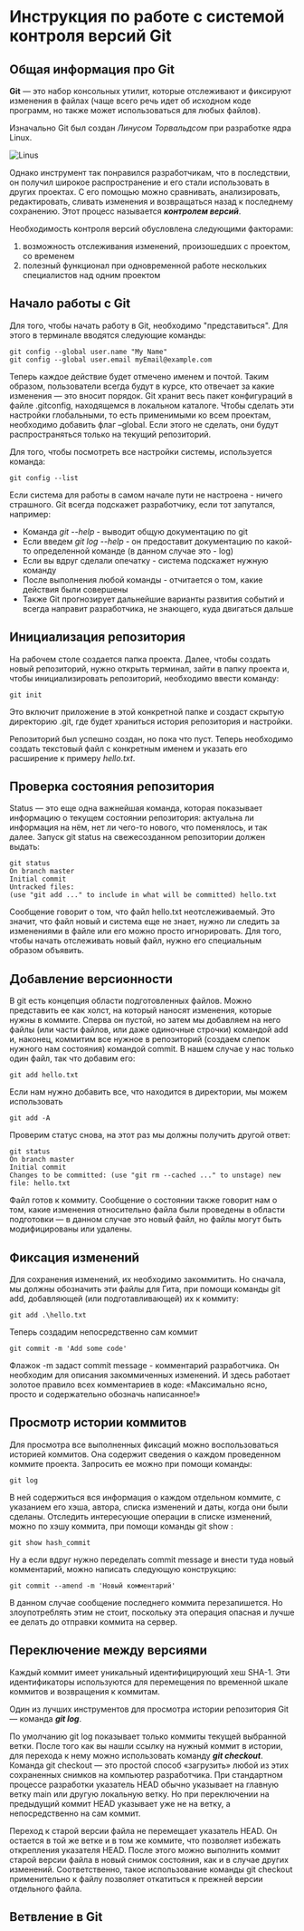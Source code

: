 # **Инструкция по работе с системой контроля версий Git**

## __Общая информация про Git__

__Git__ — это набор консольных утилит, которые отслеживают и фиксируют изменения в файлах (чаще всего речь идет об исходном коде программ, но также может использоваться для любых файлов). 

Изначально Git был создан *Линусом Торвальдсом* при разработке ядра Linux. 

![Linus](Linus.png)

Однако инструмент так понравился разработчикам, что в последствии, он получил широкое распространение и его стали использовать в других проектах. С его помощью можно сравнивать, анализировать, редактировать, сливать изменения и возвращаться назад к последнему сохранению. Этот процесс называется __*контролем версий*__.

Необходимость контроля версий обусловлена следующими факторами:

1. возможность отслеживания изменений, произошедших с проектом, со временем
2. полезный функционал при одновременной работе нескольких специалистов над одним проектом

## __Начало работы с Git__

Для того, чтобы начать работу в Git, необходимо "представиться". Для этого в терминале вводятся следующие команды:
    
    git config --global user.name "My Name"
    git config --global user.email myEmail@example.com

Теперь каждое действие будет отмечено именем и почтой. Таким образом, пользователи всегда будут в курсе, кто отвечает за какие изменения — это вносит порядок.
Git хранит весь пакет конфигураций в файле .gitconfig, находящемся в локальном каталоге. Чтобы сделать эти настройки глобальными, то есть применимыми ко всем проектам, необходимо добавить флаг –global. Если этого не сделать, они будут распространяться только на текущий репозиторий.

Для того, чтобы посмотреть все настройки системы, используется команда:

    git config --list

Если система для работы в самом начале пути не настроена - ничего страшного. Git всегда подскажет разработчику, если тот запутался, например:

* Команда *git --help* - выводит общую документацию по git
* Если введем *git log --help* - он предоставит документацию по какой-то определенной команде (в данном случае это - log)
* Если вы вдруг сделали опечатку - система подскажет нужную команду
* После выполнения любой команды - отчитается о том, какие действия были совершены
* Также Git прогнозирует дальнейшие варианты развития событий и всегда направит разработчика, не знающего, куда двигаться дальше

## __Инициализация репозитория__

На рабочем столе создается папка проекта. Далее, чтобы создать новый репозиторий, нужно открыть терминал, зайти в папку проекта и, чтобы инициализировать репозиторий, необходимо ввести команду:

    git init

Это включит приложение в этой конкретной папке и создаст скрытую директорию .git, где будет храниться история репозитория и настройки. 

Репозиторий был успешно создан, но пока что пуст. Теперь необходимо создать текстовый файл с конкретным именем и указать его расширение к примеру *hello.txt*.

## __Проверка состояния репозитория__

Status — это еще одна важнейшая команда, которая показывает информацию о текущем состоянии репозитория: актуальна ли информация на нём, нет ли чего-то нового, что поменялось, и так далее. Запуск git status на свежесозданном репозитории должен выдать:

    git status
    On branch master
    Initial commit
    Untracked files:
    (use "git add ..." to include in what will be committed) hello.txt

Сообщение говорит о том, что файл hello.txt неотслеживаемый. Это значит, что файл новый и система еще не знает, нужно ли следить за изменениями в файле или его можно просто игнорировать. Для того, чтобы начать отслеживать новый файл, нужно его специальным образом объявить.

## __Добавление версионности__

В git есть концепция области подготовленных файлов. Можно представить ее как холст, на который наносят изменения, которые нужны в коммите. Сперва он пустой, но затем мы добавляем на него файлы (или части файлов, или даже одиночные строчки) командой add и, наконец, коммитим все нужное в репозиторий (создаем слепок нужного нам состояния) командой commit.
В нашем случае у нас только один файл, так что добавим его:

    git add hello.txt

Если нам нужно добавить все, что находится в директории, мы можем использовать

    git add -A

Проверим статус снова, на этот раз мы должны получить другой ответ:

    git status
    On branch master
    Initial commit
    Changes to be committed: (use "git rm --cached ..." to unstage) new file: hello.txt

Файл готов к коммиту. Сообщение о состоянии также говорит нам о том, какие изменения относительно файла были проведены в области подготовки — в данном случае это новый файл, но файлы могут быть модифицированы или удалены.

## __Фиксация изменений__

Для сохранения изменений, их необходимо закоммитить. Но сначала, мы должны обозначить эти файлы для Гита, при помощи команды git add, добавляющей (или подготавливающей) их к коммиту:

    git add .\hello.txt

Теперь создадим непосредственно сам коммит

    git commit -m 'Add some code'

Флажок -m задаст commit message - комментарий разработчика. Он необходим для описания закоммиченных изменений. И здесь работает золотое правило всех комментариев в коде: «Максимально ясно, просто и содержательно обозначь написанное!»

## __Просмотр истории коммитов__

Для просмотра все выполненных фиксаций можно воспользоваться историей коммитов. Она содержит сведения о каждом проведенном коммите проекта. Запросить ее можно при помощи команды:

    git log

В ней содержиться вся информация о каждом отдельном коммите, с указанием его хэша, автора, списка изменений и даты, когда они были сделаны. Отследить интересующие операции в списке изменений, можно по хэшу коммита, при помощи команды git show :

    git show hash_commit

Ну а если вдруг нужно переделать commit message и внести туда новый комментарий, можно написать следующую конструкцию:

    git commit --amend -m 'Новый комментарий'

В данном случае сообщение последнего коммита перезапишется. Но злоупотреблять этим не стоит, поскольку эта операция опасная и лучше ее делать до отправки коммита на сервер.

## __Переключение между версиями__

Каждый коммит имеет уникальный идентифицирующий хеш SHA-1. Эти идентификаторы используются для перемещения по временной шкале коммитов и возвращения к коммитам.

Один из лучших инструментов для просмотра истории репозитория Git — команда __*git log*__.

По умолчанию git log показывает только коммиты текущей выбранной ветки. После того как вы нашли ссылку на нужный коммит в истории, для перехода к нему можно использовать команду __*git checkout*__. Команда git checkout — это простой способ «загрузить» любой из этих сохраненных снимков на компьютер разработчика. При стандартном процессе разработки указатель HEAD обычно указывает на главную ветку main или другую локальную ветку. Но при переключении на предыдущий коммит HEAD указывает уже не на ветку, а непосредственно на сам коммит.

Переход к старой версии файла не перемещает указатель HEAD. Он остается в той же ветке и в том же коммите, что позволяет избежать открепления указателя HEAD. После этого можно выполнить коммит старой версии файла в новый снимок состояния, как и в случае других изменений. Соответственно, такое использование команды git checkout применительно к файлу позволяет откатиться к прежней версии отдельного файла. 

## __Ветвление в Git__
